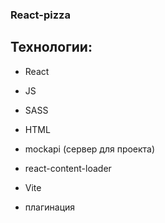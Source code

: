 ### React-pizza

## Технологии:

- React
- JS
- SASS
- HTML
- mockapi (сервер для проекта)
- react-content-loader
- Vite

- плагинация

